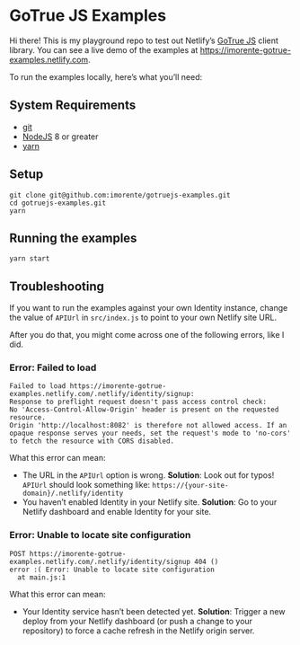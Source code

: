 # GoTrue JS Examples

Hi there! This is my playground repo to test out Netlify’s [GoTrue JS](https://github.com/netlify/gotrue-js) client library. You can see a live
demo of the examples at https://imorente-gotrue-examples.netlify.com.

To run the examples locally, here’s what you’ll need:

## System Requirements

* [git](https://git-scm.com)
* [NodeJS](nodejs.org) 8 or greater
* [yarn](yarnpkg.com)

## Setup

```
git clone git@github.com:imorente/gotruejs-examples.git
cd gotruejs-examples.git
yarn
```

## Running the examples

```
yarn start
```

## Troubleshooting

If you want to run the examples against your own Identity instance, change the
value of `APIUrl` in `src/index.js` to point to your own Netlify site URL.

After you do that, you might come across one of the following errors, like I did.

### Error: Failed to load

```
Failed to load https://imorente-gotrue-examples.netlify.com/.netlify/identity/signup:
Response to preflight request doesn't pass access control check:
No 'Access-Control-Allow-Origin' header is present on the requested resource.
Origin 'http://localhost:8082' is therefore not allowed access. If an opaque response serves your needs, set the request's mode to 'no-cors' to fetch the resource with CORS disabled.
```

What this error can mean:

* The URL in the `APIUrl` option is wrong. **Solution**: Look out for typos! `APIUrl` should look something like: `https://{your-site-domain}/.netlify/identity`
* You haven’t enabled Identity in your Netlify site. **Solution**: Go to your Netlify dashboard and enable Identity for your site.

### Error: Unable to locate site configuration

```
POST https://imorente-gotrue-examples.netlify.com/.netlify/identity/signup 404 ()
error :( Error: Unable to locate site configuration
  at main.js:1
```

What this error can mean:

* Your Identity service hasn’t been detected yet. **Solution**: Trigger a new
  deploy from your Netlify dashboard (or push a change to your repository) to
  force a cache refresh in the Netlify origin server.
